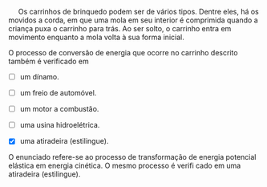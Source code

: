 

     Os carrinhos de brinquedo podem ser de vários tipos. Dentre eles, há os movidos a corda, em que uma mola em seu interior é comprimida quando a criança puxa o carrinho para trás. Ao ser solto, o carrinho entra em movimento enquanto a mola volta à sua forma inicial.

O processo de conversão de energia que ocorre no carrinho descrito também é verificado em



- [ ] um dínamo.
- [ ] um freio de automóvel.
- [ ] um motor a combustão.
- [ ] uma usina hidroelétrica.
- [x] uma atiradeira (estilingue).


O enunciado refere-se ao processo de transformação de energia potencial elástica em energia cinética. O mesmo processo é verifi cado em uma atiradeira (estilingue).
